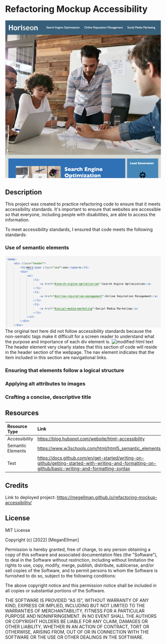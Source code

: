 # Refactoring Mockup Accessibility
![project landing page](/assets/images/mockup-page-screenshot.png)

## Description
This project was created to practice refactoring code to ensure that it meets accessibility standards. It's important to ensure that websites are accessible so that everyone, including people with disabilities, are able to access the information. 

To meet accessibility standards, I ensured that code meets the following standards:

### Use of semantic elements
![original html text](/assets/images/semantic-original.png)
The original text here did not follow accessibility standards because the non-sematic tags make it difficult for a screen reader to understand what the purpose and importance of each div element is. 
![modified html text](/assets/images/semantic-changes.png)
The header element very clearly states that this section of code will reside in the header section of the webpage. The nav element indicates that the item included in this section are navigational links.

### Ensuring that elements follow a logical structure

### Applying alt attributes to images

### Crafting a concise, descriptive title




## Resources
|Resource Type| Link |
|:------|:-----|
|Accessibility| https://blog.hubspot.com/website/html-accessibility|
|Semantic Elements|https://www.w3schools.com/html/html5_semantic_elements.asp|
|Test|https://docs.github.com/en/get-started/writing-on-github/getting-started-with-writing-and-formatting-on-github/basic-writing-and-formatting-syntax|

## Credits
Link to deployed project: https://megellman.github.io/refactoring-mockup-accessibility/

## License
MIT License

Copyright (c) [2022] [MeganEllman]

Permission is hereby granted, free of charge, to any person obtaining a copy
of this software and associated documentation files (the "Software"), to deal
in the Software without restriction, including without limitation the rights
to use, copy, modify, merge, publish, distribute, sublicense, and/or sell
copies of the Software, and to permit persons to whom the Software is
furnished to do so, subject to the following conditions:

The above copyright notice and this permission notice shall be included in all
copies or substantial portions of the Software.

THE SOFTWARE IS PROVIDED "AS IS", WITHOUT WARRANTY OF ANY KIND, EXPRESS OR
IMPLIED, INCLUDING BUT NOT LIMITED TO THE WARRANTIES OF MERCHANTABILITY,
FITNESS FOR A PARTICULAR PURPOSE AND NONINFRINGEMENT. IN NO EVENT SHALL THE
AUTHORS OR COPYRIGHT HOLDERS BE LIABLE FOR ANY CLAIM, DAMAGES OR OTHER
LIABILITY, WHETHER IN AN ACTION OF CONTRACT, TORT OR OTHERWISE, ARISING FROM,
OUT OF OR IN CONNECTION WITH THE SOFTWARE OR THE USE OR OTHER DEALINGS IN THE
SOFTWARE.
